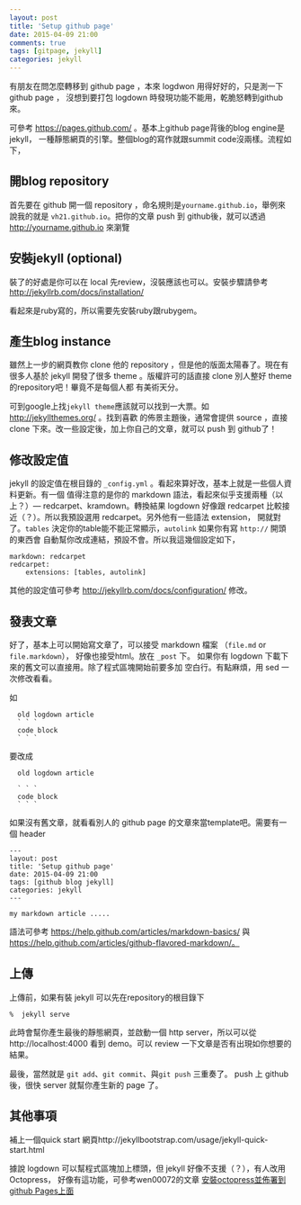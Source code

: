 ```yaml
---
layout: post
title: 'Setup github page'
date: 2015-04-09 21:00
comments: true
tags: [gitpage, jekyll]
categories: jekyll
---
```


有朋友在問怎麼轉移到 github page ，本來 logdwon 用得好好的，只是測一下 github page ，
沒想到要打包 logdown 時發現功能不能用，乾脆怒轉到github來。

可參考 https://pages.github.com/ 。基本上github page背後的blog engine是jekyll，
一種靜態網頁的引擎。整個blog的寫作就跟summit code沒兩樣。流程如下，

## 開blog repository

首先要在 github 開一個 repository ，命名規則是`yourname.github.io`，舉例來說我的就是
`vh21.github.io`。把你的文章 push 到 github後，就可以透過 http://yourname.github.io 來瀏覽

## 安裝jekyll (optional)

裝了的好處是你可以在 local 先review，沒裝應該也可以。安裝步驟請參考
http://jekyllrb.com/docs/installation/

看起來是ruby寫的，所以需要先安裝ruby跟rubygem。

## 產生blog instance

雖然上一步的網頁教你 clone 他的 repository ，但是他的版面太陽春了。現在有很多人基於 jekyll
開發了很多 theme 。版權許可的話直接 clone 別人整好 theme 的repository吧！畢竟不是每個人都
有美術天分。

可到google上找`jekyll theme`應該就可以找到一大票。如 http://jekyllthemes.org/ 。找到喜歡
的佈景主題後，通常會提供 source ，直接 clone 下來。改一些設定後，加上你自己的文章，就可以
push 到 github了！

## 修改設定值

jekyll 的設定值在根目錄的 `_config.yml` 。看起來算好改，基本上就是一些個人資料更新。有一個
值得注意的是你的 markdown 語法，看起來似乎支援兩種（以上？）—  redcarpet、kramdown。轉換結果
 logdown 好像跟 redcarpet 比較接近（？）。所以我預設選用 redcarpet。另外他有一些語法 extension，
開就對了。`tables` 決定你的table能不能正常顯示，`autolink` 如果你有寫 `http://` 開頭的東西會
自動幫你改成連結，預設不會。所以我這幾個設定如下，

```
markdown: redcarpet
redcarpet:
    extensions: [tables, autolink]
```

其他的設定值可參考 http://jekyllrb.com/docs/configuration/ 修改。

## 發表文章

好了，基本上可以開始寫文章了，可以接受 markdown 檔案 （`file.md` or `file.markdown`），
好像也接受html。放在 `_post` 下。
如果你有 logdown 下載下來的舊文可以直接用。除了程式區塊開始前要多加
空白行。有點麻煩，用 sed 一次修改看看。

如

```
  old logdown article
  ` ` `
  code block
  ` ` `
```

要改成

```
  old logdown article

  ` ` `
  code block
  ` ` `
```

如果沒有舊文章，就看看別人的 github page 的文章來當template吧。需要有一個 header

```
---
layout: post
title: 'Setup github page'
date: 2015-04-09 21:00
tags: [github blog jekyll]
categories: jekyll
---

my markdown article .....

```

語法可參考
https://help.github.com/articles/markdown-basics/ 與
https://help.github.com/articles/github-flavored-markdown/。

## 上傳

上傳前，如果有裝 jekyll 可以先在repository的根目錄下

```
%  jekyll serve

```

此時會幫你產生最後的靜態網頁，並啟動一個 http server，所以可以從 http://localhost:4000 看到
demo。可以 review 一下文章是否有出現如你想要的結果。

最後，當然就是 `git add`、`git commit`、與`git push` 三重奏了。 push 上 github 後，很快
server 就幫你產生新的 page 了。

## 其他事項

補上一個quick start 網頁http://jekyllbootstrap.com/usage/jekyll-quick-start.html

據說 logdown 可以幫程式區塊加上標頭，但 jekyll 好像不支援（？），有人改用 Octopress，
好像有這功能，可參考wen00072的文章
[安裝octopress並佈署到github Pages上面](http://wen00072.github.io/blog/2015/03/25/octopress-installed-and-deployed-on-the-github-pages/)
